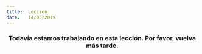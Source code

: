 ```yaml
---
title:  Lección
date:   14/05/2019
---
```


### <center>Todavía estamos trabajando en esta lección. Por favor, vuelva más tarde.</center>